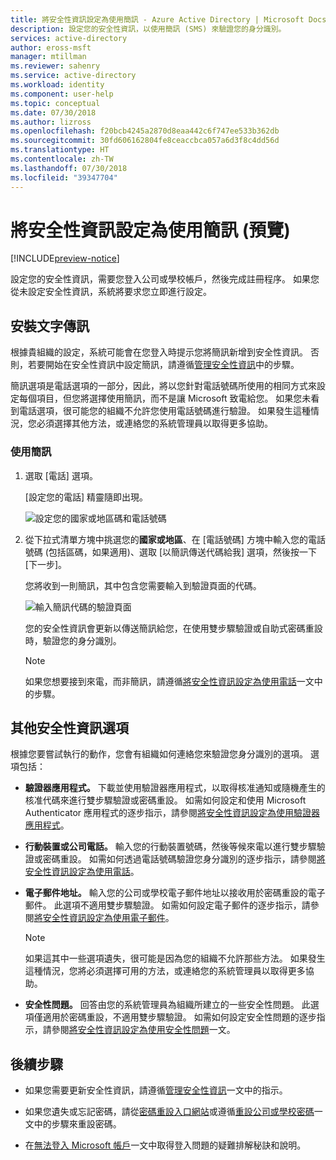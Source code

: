 ```yaml
---
title: 將安全性資訊設定為使用簡訊 - Azure Active Directory | Microsoft Docs
description: 設定您的安全性資訊，以使用簡訊 (SMS) 來驗證您的身分識別。
services: active-directory
author: eross-msft
manager: mtillman
ms.reviewer: sahenry
ms.service: active-directory
ms.workload: identity
ms.component: user-help
ms.topic: conceptual
ms.date: 07/30/2018
ms.author: lizross
ms.openlocfilehash: f20bcb4245a2870d8eaa442c6f747ee533b362db
ms.sourcegitcommit: 30fd606162804fe8ceaccbca057a6d3f8c4dd56d
ms.translationtype: HT
ms.contentlocale: zh-TW
ms.lasthandoff: 07/30/2018
ms.locfileid: "39347704"
---
```

# <a name="set-up-security-info-to-use-text-messaging-preview"></a>將安全性資訊設定為使用簡訊 (預覽)

[!INCLUDE[preview-notice](../../../includes/active-directory-end-user-preview-notice-security-info.md)]

設定您的安全性資訊，需要您登入公司或學校帳戶，然後完成註冊程序。 如果您從未設定安全性資訊，系統將要求您立即進行設定。

## <a name="set-up-text-messaging"></a>安裝文字傳訊

根據貴組織的設定，系統可能會在您登入時提示您將簡訊新增到安全性資訊。 否則，若要開始在安全性資訊中設定簡訊，請遵循[管理安全性資訊](security-info-manage-settings.md)中的步驟。

簡訊選項是電話選項的一部分，因此，將以您針對電話號碼所使用的相同方式來設定每個項目，但您將選擇使用簡訊，而不是讓 Microsoft 致電給您。 如果您未看到電話選項，很可能您的組織不允許您使用電話號碼進行驗證。 如果發生這種情況，您必須選擇其他方法，或連絡您的系統管理員以取得更多協助。

### <a name="to-use-a-text-message"></a>使用簡訊

1. 選取 [電話] 選項。

    [設定您的電話] 精靈隨即出現。

    ![設定您的國家或地區碼和電話號碼](media/security-info/security-info-keep-secure-setup-text.png)

2. 從下拉式清單方塊中挑選您的**國家或地區**、在 [電話號碼] 方塊中輸入您的電話號碼 (包括區碼，如果適用)、選取 [以簡訊傳送代碼給我] 選項，然後按一下 [下一步]。

    您將收到一則簡訊，其中包含您需要輸入到驗證頁面的代碼。

    ![輸入簡訊代碼的驗證頁面](media/security-info/security-info-keep-secure-verify-text-msg.png)

    您的安全性資訊會更新以傳送簡訊給您，在使用雙步驟驗證或自助式密碼重設時，驗證您的身分識別。

    >[!Note]
    >如果您想要接到來電，而非簡訊，請遵循[將安全性資訊設定為使用電話](security-info-setup-phone-number.md)一文中的步驟。

## <a name="additional-security-info-options"></a>其他安全性資訊選項

根據您要嘗試執行的動作，您會有組織如何連絡您來驗證您身分識別的選項。 選項包括：

- **驗證器應用程式。** 下載並使用驗證器應用程式，以取得核准通知或隨機產生的核准代碼來進行雙步驟驗證或密碼重設。 如需如何設定和使用 Microsoft Authenticator 應用程式的逐步指示，請參閱[將安全性資訊設定為使用驗證器應用程式](security-info-setup-auth-app.md)。

- **行動裝置或公司電話。** 輸入您的行動裝置號碼，然後等候來電以進行雙步驟驗證或密碼重設。 如需如何透過電話號碼驗證您身分識別的逐步指示，請參閱[將安全性資訊設定為使用電話](security-info-setup-phone-number.md)。

- **電子郵件地址。** 輸入您的公司或學校電子郵件地址以接收用於密碼重設的電子郵件。 此選項不適用雙步驟驗證。 如需如何設定電子郵件的逐步指示，請參閱[將安全性資訊設定為使用電子郵件](security-info-setup-email.md)。
   
    >[!Note]
    >如果這其中一些選項遺失，很可能是因為您的組織不允許那些方法。 如果發生這種情況，您將必須選擇可用的方法，或連絡您的系統管理員以取得更多協助。

- **安全性問題。** 回答由您的系統管理員為組織所建立的一些安全性問題。 此選項僅適用於密碼重設，不適用雙步驟驗證。 如需如何設定安全性問題的逐步指示，請參閱[將安全性資訊設定為使用安全性問題](security-info-setup-questions.md)一文。

## <a name="next-steps"></a>後續步驟

- 如果您需要更新安全性資訊，請遵循[管理安全性資訊](security-info-manage-settings.md)一文中的指示。

- 如果您遺失或忘記密碼，請從[密碼重設入口網站](https://passwordreset.microsoftonline.com/)或遵循[重設公司或學校密碼](user-help-reset-password.md)一文中的步驟來重設密碼。

- 在[無法登入 Microsoft 帳戶](https://support.microsoft.com/help/12429/microsoft-account-sign-in-cant)一文中取得登入問題的疑難排解秘訣和說明。
